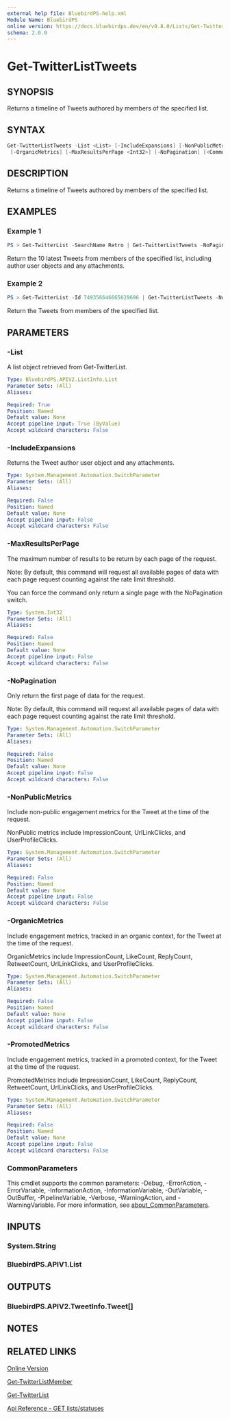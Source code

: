 ```yaml
---
external help file: BluebirdPS-help.xml
Module Name: BluebirdPS
online version: https://docs.bluebirdps.dev/en/v0.8.0/Lists/Get-TwitterListTweets
schema: 2.0.0
---
```


# Get-TwitterListTweets

## SYNOPSIS

Returns a timeline of Tweets authored by members of the specified list.

## SYNTAX

```powershell
Get-TwitterListTweets -List <List> [-IncludeExpansions] [-NonPublicMetrics] [-PromotedMetrics]
 [-OrganicMetrics] [-MaxResultsPerPage <Int32>] [-NoPagination] [<CommonParameters>]
```

## DESCRIPTION

Returns a timeline of Tweets authored by members of the specified list.

## EXAMPLES

### Example 1

```powershell
PS > Get-TwitterList -SearchName Retro | Get-TwitterListTweets -NoPagination -MaxResultsPerPage 10 -IncludeExpansions
```

Return the 10 latest Tweets from members of the specified list, including author user objects and any attachments.

### Example 2

```powershell
PS > Get-TwitterList -Id 749356646665629696 | Get-TwitterListTweets -NoPagination -MaxResultsPerPage 10
```

Return the Tweets from members of the specified list.

## PARAMETERS

### -List

A list object retrieved from Get-TwitterList.

```yaml
Type: BluebirdPS.APIV2.ListInfo.List
Parameter Sets: (All)
Aliases:

Required: True
Position: Named
Default value: None
Accept pipeline input: True (ByValue)
Accept wildcard characters: False
```

### -IncludeExpansions

Returns the Tweet author user object and any attachments.

```yaml
Type: System.Management.Automation.SwitchParameter
Parameter Sets: (All)
Aliases:

Required: False
Position: Named
Default value: None
Accept pipeline input: False
Accept wildcard characters: False
```

### -MaxResultsPerPage

The maximum number of results to be return by each page of the request.

Note:
By default, this command will request all available pages of data with each page request counting against the rate limit threshold.

You can force the command only return a single page with the NoPagination switch.

```yaml
Type: System.Int32
Parameter Sets: (All)
Aliases:

Required: False
Position: Named
Default value: None
Accept pipeline input: False
Accept wildcard characters: False
```

### -NoPagination

Only return the first page of data for the request.

Note:
By default, this command will request all available pages of data with each page request counting against the rate limit threshold.

```yaml
Type: System.Management.Automation.SwitchParameter
Parameter Sets: (All)
Aliases:

Required: False
Position: Named
Default value: None
Accept pipeline input: False
Accept wildcard characters: False
```

### -NonPublicMetrics

Include non-public engagement metrics for the Tweet at the time of the request.

NonPublic metrics include ImpressionCount, UrlLinkClicks, and UserProfileClicks.

```yaml
Type: System.Management.Automation.SwitchParameter
Parameter Sets: (All)
Aliases:

Required: False
Position: Named
Default value: None
Accept pipeline input: False
Accept wildcard characters: False
```

### -OrganicMetrics

Include engagement metrics, tracked in an organic context, for the Tweet at the time of the request.

OrganicMetrics include ImpressionCount, LikeCount, ReplyCount, RetweetCount, UrlLinkClicks, and UserProfileClicks.

```yaml
Type: System.Management.Automation.SwitchParameter
Parameter Sets: (All)
Aliases:

Required: False
Position: Named
Default value: None
Accept pipeline input: False
Accept wildcard characters: False
```

### -PromotedMetrics

Include engagement metrics, tracked in a promoted context, for the Tweet at the time of the request.

PromotedMetrics include ImpressionCount, LikeCount, ReplyCount, RetweetCount, UrlLinkClicks, and UserProfileClicks.

```yaml
Type: System.Management.Automation.SwitchParameter
Parameter Sets: (All)
Aliases:

Required: False
Position: Named
Default value: None
Accept pipeline input: False
Accept wildcard characters: False
```

### CommonParameters

This cmdlet supports the common parameters: -Debug, -ErrorAction, -ErrorVariable, -InformationAction, -InformationVariable, -OutVariable, -OutBuffer, -PipelineVariable, -Verbose, -WarningAction, and -WarningVariable. For more information, see [about_CommonParameters](http://go.microsoft.com/fwlink/?LinkID=113216).

## INPUTS

### System.String

### BluebirdPS.APIV1.List

## OUTPUTS

### BluebirdPS.APIV2.TweetInfo.Tweet[]

## NOTES

## RELATED LINKS

[Online Version](https://docs.bluebirdps.dev/en/v0.8.0/Lists/Get-TwitterListTweets)

[Get-TwitterListMember](https://docs.bluebirdps.dev/en/v0.8.0/Lists/Get-TwitterListMember)

[Get-TwitterList](https://docs.bluebirdps.dev/en/v0.8.0/Lists/Get-TwitterList)

[Api Reference - GET lists/statuses](https://developer.twitter.com/en/docs/twitter-api/v1/accounts-and-users/create-manage-lists/api-reference/get-lists-statuses)
